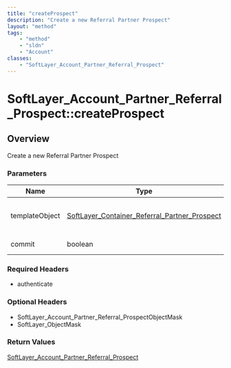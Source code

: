 ```yaml
---
title: "createProspect"
description: "Create a new Referral Partner Prospect"
layout: "method"
tags:
    - "method"
    - "sldn"
    - "Account"
classes:
    - "SoftLayer_Account_Partner_Referral_Prospect"
---
```

# SoftLayer_Account_Partner_Referral_Prospect::createProspect
## Overview 
Create a new Referral Partner Prospect 

### Parameters 
|Name | Type | Description |
| --- | --- | --- |
|templateObject| <a href='/reference/datatypes/SoftLayer_Container_Referral_Partner_Prospect'>SoftLayer_Container_Referral_Partner_Prospect </a>| use an container object for transport|
|commit| boolean| Commit Flag|


### Required Headers
* authenticate

### Optional Headers
* SoftLayer_Account_Partner_Referral_ProspectObjectMask
* SoftLayer_ObjectMask

### Return Values
<a href='/reference/datatypes/SoftLayer_Account_Partner_Referral_Prospect'>SoftLayer_Account_Partner_Referral_Prospect </a>

